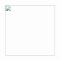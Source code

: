 <div id="header" align="center">
<img src="https://media.giphy.com/media/z2KbVZxKCHxxIDhnsQ/giphy.gif" width="160"/>
</div>
<div id="badges">
<div id="header" align="center">
<img src="https://komarev.com/ghpvc/?username=EfanovaVikky&style=flat-square&color=green" alt=""/>
</div>
